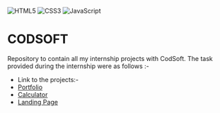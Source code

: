 ![HTML5](https://img.shields.io/badge/html5-%23E34F26.svg?style=for-the-badge&logo=html5&logoColor=white) ![CSS3](https://img.shields.io/badge/css3-%231572B6.svg?style=for-the-badge&logo=css3&logoColor=white) ![JavaScript](https://img.shields.io/badge/javascript-%23323330.svg?style=for-the-badge&logo=javascript&logoColor=%23F7DF1E)

# CODSOFT
Repository to contain all my internship projects with CodSoft. The task provided during the internship were as follows :-
* Link to the projects:-
* [Portfolio](https://piyush-mishra-00.github.io/CODSOFT/)
* [Calculator](https://piyush-mishra-00.github.io/CODSOFT/calculator.html)
* [Landing Page](https://piyush-mishra-00.github.io/CODSOFT/landing-page.html)
  
